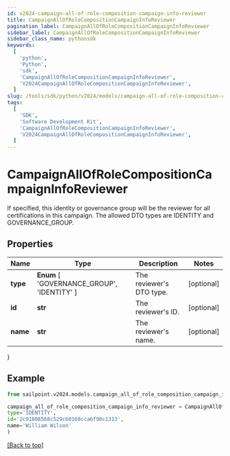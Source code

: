 ```yaml
---
id: v2024-campaign-all-of-role-composition-campaign-info-reviewer
title: CampaignAllOfRoleCompositionCampaignInfoReviewer
pagination_label: CampaignAllOfRoleCompositionCampaignInfoReviewer
sidebar_label: CampaignAllOfRoleCompositionCampaignInfoReviewer
sidebar_class_name: pythonsdk
keywords:
  [
    'python',
    'Python',
    'sdk',
    'CampaignAllOfRoleCompositionCampaignInfoReviewer',
    'V2024CampaignAllOfRoleCompositionCampaignInfoReviewer',
  ]
slug: /tools/sdk/python/v2024/models/campaign-all-of-role-composition-campaign-info-reviewer
tags:
  [
    'SDK',
    'Software Development Kit',
    'CampaignAllOfRoleCompositionCampaignInfoReviewer',
    'V2024CampaignAllOfRoleCompositionCampaignInfoReviewer',
  ]
---
```


# CampaignAllOfRoleCompositionCampaignInfoReviewer

If specified, this identity or governance group will be the reviewer for all certifications in this campaign. The allowed DTO types are IDENTITY and GOVERNANCE_GROUP.

## Properties

| Name | Type | Description | Notes |
| --- | --- | --- | --- |
| **type** | **Enum** [ 'GOVERNANCE_GROUP', 'IDENTITY' ] | The reviewer's DTO type. | [optional] |
| **id** | **str** | The reviewer's ID. | [optional] |
| **name** | **str** | The reviewer's name. | [optional] |

}

## Example

```python
from sailpoint.v2024.models.campaign_all_of_role_composition_campaign_info_reviewer import CampaignAllOfRoleCompositionCampaignInfoReviewer

campaign_all_of_role_composition_campaign_info_reviewer = CampaignAllOfRoleCompositionCampaignInfoReviewer(
type='IDENTITY',
id='2c91808568c529c60168cca6f90c1313',
name='William Wilson'
)

```

[[Back to top]](#)
